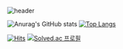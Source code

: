 ![header](https://capsule-render.vercel.app/api?type=waving&color=timeAuto&height=200&section=header&text=kongminseok&fontSize=90)    

<!--GitHub -->
![Anurag's GitHub stats](https://github-readme-stats.vercel.app/api?username=kongminseok&show_icons=true&theme=dracula&locale=kr)
[![Top Langs](https://github-readme-stats.vercel.app/api/top-langs/?username=kongminseok&layout=compact)](https://github.com/kongminseok/github-readme-stats)   






[![Hits](https://hits.seeyoufarm.com/api/count/incr/badge.svg?url=https%3A%2F%2Fgithub.com%2Fkongminseok%2Fhit-counter&count_bg=%23000000&title_bg=%23000000&icon=github.svg&icon_color=%23555555&title=GitHub&edge_flat=false)](https://hits.seeyoufarm.com)
[![Solved.ac
프로필](http://mazassumnida.wtf/api/mini/generate_badge?boj=ksjscott)](https://solved.ac/ksjscott)

